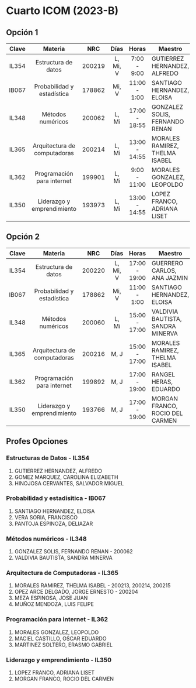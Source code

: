 # Cuarto ICOM (2023-B)

## Opción 1

| Clave |           Materia            |  NRC   |   Días   |     Horas     | Maestro                        |
| :---: | :--------------------------: | :----: | :------: | :-----------: | ------------------------------ |
| IL354 |     Estructura de datos      | 200219 | L, Mi, V |  7:00 - 9:00  | GUTIERREZ HERNANDEZ, ALFREDO   |
| IB067 |  Probabilidad y estadística  | 178862 |  Mi, V   | 11:00 - 1:00  | SANTIAGO HERNANDEZ, ELOISA     |
| IL348 |      Métodos numéricos       | 200062 |  L, Mi   | 17:00 - 18:55 | GONZALEZ SOLIS, FERNANDO RENAN |
| IL365 | Arquitectura de computadoras | 200214 |  L, Mi   | 13:00 - 14:55 | MORALES RAMIREZ, THELMA ISABEL |
| IL362 |  Programación para internet  | 199901 |  L, Mi   | 9:00 - 11:00  | MORALES GONZALEZ, LEOPOLDO     |
| IL350 |  Liderazgo y emprendimiento  | 193973 |  L, Mi   | 13:00 - 14:55 | LOPEZ FRANCO, ADRIANA LISET    |

## Opción 2

| Clave |           Materia            |  NRC   |   Días   |     Horas     | Maestro                           |
| :---: | :--------------------------: | :----: | :------: | :-----------: | --------------------------------- |
| IL354 |     Estructura de datos      | 200220 | L, Mi, V | 17:00 - 19:00 | GUERRERO CARLOS, ANA JAZMIN       |
| IB067 |  Probabilidad y estadística  | 178862 |  Mi, V   | 11:00 - 1:00  | SANTIAGO HERNANDEZ, ELOISA        |
| IL348 |      Métodos numéricos       | 200060 |  L, Mi   | 15:00 - 17:00 | VALDIVIA BAUTISTA, SANDRA MINERVA |
| IL365 | Arquitectura de computadoras | 200216 |   M, J   | 15:00 - 17:00 | MORALES RAMIREZ, THELMA ISABEL    |
| IL362 |  Programación para internet  | 199892 |   M, J   | 17:00 - 19:00 | RANGEL HERAS, EDUARDO             |
| IL350 |  Liderazgo y emprendimiento  | 193766 |   M, J   | 17:00 - 19:00 | MORGAN FRANCO, ROCIO DEL CARMEN   |

## Profes Opciones

### Estructuras de Datos - IL354

1. GUTIERREZ HERNANDEZ, ALFREDO
2. GOMEZ MARQUEZ, CAROLINA ELIZABETH
3. HINOJOSA CERVANTES, SALVADOR MIGUEL

### Probabilidad y estadísitica - IB067

1. SANTIAGO HERNANDEZ, ELOISA
2. VERA SORIA, FRANCISCO
3. PANTOJA ESPINOZA, DELIAZAR

### Métodos numéricos - IL348

1. GONZALEZ SOLIS, FERNANDO RENAN - 200062
2. VALDIVIA BAUTISTA, SANDRA MINERVA

### Arquitectura de Computadoras - IL365

1. MORALES RAMIREZ, THELMA ISABEL - 200213, 200214, 200215
2. OPEZ ARCE DELGADO, JORGE ERNESTO - 200204
3. MEZA ESPINOSA, JOSE JUAN
4. MUÑOZ MENDOZA, LUIS FELIPE

### Programación para internet - IL362

1. MORALES GONZALEZ, LEOPOLDO
2. MACIEL CASTILLO, OSCAR EDUARDO
3. MARTINEZ SOLTERO, ERASMO GABRIEL

### Liderazgo y emprendimiento - IL350

1. LOPEZ FRANCO, ADRIANA LISET
2. MORGAN FRANCO, ROCIO DEL CARMEN
